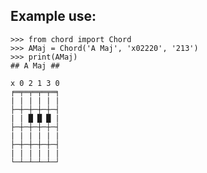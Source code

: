 ## Example use:

    >>> from chord import Chord
    >>> AMaj = Chord('A Maj', 'x02220', '213')
    >>> print(AMaj)
    ## A Maj ##

    x 0 2 1 3 0
    ╒═╤═╤═╤═╤═╕
    | | | | | |
    ├─┼─┼─┼─┼─┤
    | | █ █ █ |
    ├─┼─┼─┼─┼─┤
    | | | | | |
    ├─┼─┼─┼─┼─┤
    | | | | | |
    └─┴─┴─┴─┴─┘
    
    
